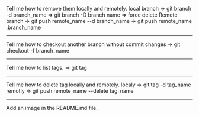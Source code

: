 Tell me how to remove them locally and remotely.
local branch
              => git branch -d branch_name 
              => git branch -D branch name => force delete 
Remote branch 
              => git push remote_name --d branch_name 
              => git push remote_name  :branch_name 
_______________________________________________________________________________________
Tell me how to checkout another branch without commit changes
              => git checkout -f branch_name
_______________________________________________________________________________________
Tell me how to list tags.
              => git tag 
_______________________________________________________________________________________
Tell me how to delete tag locally and remotely.
       localy => git tag -d tag_name
      remotly => git push remote_name --delete tag_name
_______________________________________________________________________________________
Add an image in the README.md file.
